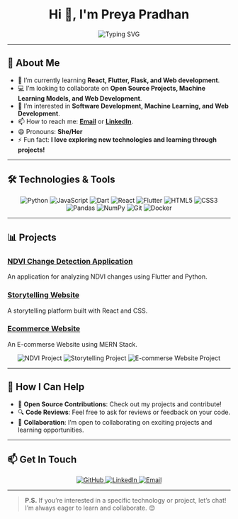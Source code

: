 <h1 align="center">Hi 👋, I'm Preya Pradhan</h1>

<div align="center">
  <img src="https://readme-typing-svg.demolab.com?font=Fira+Code&weight=500&size=24&duration=4000&pause=500&color=F7F7F7&background=091424&width=435&lines=Software+Development;Machine+Learning+Enthusiast;Open+Source+Contributor" alt="Typing SVG" />
</div>

---

## 🚀 About Me

- 🌱 I’m currently learning **React, Flutter, Flask, and Web development**.
- 💻 I’m looking to collaborate on **Open Source Projects, Machine Learning Models, and Web Development**.
- 🔭 I’m interested in **Software Development, Machine Learning, and Web Development**.
- 📫 How to reach me: **[Email](mailto:Preyapradhan2645@gmail.com)** or **[LinkedIn](https://www.linkedin.com/in/preya-pradhan-a15627263)**.
- 😄 Pronouns: **She/Her**
- ⚡ Fun fact: **I love exploring new technologies and learning through projects!**

---

## 🛠️ Technologies & Tools

<p align="center">
  <img src="https://img.shields.io/badge/Python-3776AB?style=for-the-badge&logo=python&logoColor=white" alt="Python" />
  <img src="https://img.shields.io/badge/JavaScript-F7DF1E?style=for-the-badge&logo=javascript&logoColor=black" alt="JavaScript" />
  <img src="https://img.shields.io/badge/Dart-0175C2?style=for-the-badge&logo=dart&logoColor=white" alt="Dart" />
  <img src="https://img.shields.io/badge/React-61DAFB?style=for-the-badge&logo=react&logoColor=black" alt="React" />
  <img src="https://img.shields.io/badge/Flutter-02569B?style=for-the-badge&logo=flutter&logoColor=white" alt="Flutter" />
  <img src="https://img.shields.io/badge/HTML5-E34F26?style=for-the-badge&logo=html5&logoColor=white" alt="HTML5" />
  <img src="https://img.shields.io/badge/CSS3-1572B6?style=for-the-badge&logo=css3&logoColor=white" alt="CSS3" />
  <img src="https://img.shields.io/badge/Pandas-150458?style=for-the-badge&logo=pandas&logoColor=white" alt="Pandas" />
  <img src="https://img.shields.io/badge/NumPy-013243?style=for-the-badge&logo=numpy&logoColor=white" alt="NumPy" />
  <img src="https://img.shields.io/badge/Git-F05032?style=for-the-badge&logo=git&logoColor=white" alt="Git" />
  <img src="https://img.shields.io/badge/Docker-2496ED?style=for-the-badge&logo=docker&logoColor=white" alt="Docker" />
</p>

---

## 📊 Projects

### [NDVI Change Detection Application](https://github.com/Preyapradhan/NDVI_Image_Processing)
An application for analyzing NDVI changes using Flutter and Python.

### [Storytelling Website](https://github.com/Preyapradhan/storytelling-website)
A storytelling platform built with React and CSS.

### [Ecommerce Website](https://github.com/Preyapradhan/e-commerce-website)
An E-commerse Website using MERN Stack.

<p align="center">
  <img src="https://github-readme-stats.vercel.app/api/pin/?username=Preyapradhan&repo=NDVI_Image_Processing&theme=radical&description=An application for analyzing NDVI changes using Flutter and Python." alt="NDVI Project" />
  <img src="https://github-readme-stats.vercel.app/api/pin/?username=Preyapradhan&repo=Storyteller_website&theme=radical&description=A storytelling platform built with React and CSS." alt="Storytelling Project" />
  <img src="https://github-readme-stats.vercel.app/api/pin/?username=Preyapradhan&repo=e-commerce-website&theme=radical&description=An E-commerse Website using MERN Stack." alt="E-commerse Website Project" />
</p>

---

## 🌟 How I Can Help
- 🤝 **Open Source Contributions**: Check out my projects and contribute!
- 🔍 **Code Reviews**: Feel free to ask for reviews or feedback on your code.
- 🤝 **Collaboration**: I’m open to collaborating on exciting projects and learning opportunities.

---

## 📫 Get In Touch

<p align="center">
  <a href="https://github.com/Preyapradhan" target="_blank">
    <img src="https://img.shields.io/badge/GitHub-181717?style=for-the-badge&logo=github&logoColor=white" alt="GitHub" />
  </a>
  <a href="https://www.linkedin.com/in/preya-pradhan-a15627263" target="_blank">
    <img src="https://img.shields.io/badge/LinkedIn-0077B5?style=for-the-badge&logo=linkedin&logoColor=white" alt="LinkedIn" />
  </a>
  <a href="mailto:Preyapradhan2645@gmail.com">
    <img src="https://img.shields.io/badge/Email-D14836?style=for-the-badge&logo=gmail&logoColor=white" alt="Email" />
  </a>
</p>

---

> **P.S.** If you’re interested in a specific technology or project, let’s chat! I’m always eager to learn and collaborate. 😊
